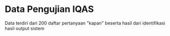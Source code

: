 # Data Pengujian IQAS

Data terdiri dari 200 daftar pertanyaan "kapan" beserta hasil dari identifikasi hasil output sistem
